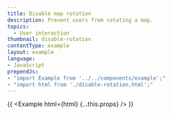 ```yaml
---
title: Disable map rotation
description: Prevent users from rotating a map.
topics:
  - User interaction
thumbnail: disable-rotation
contentType: example
layout: example
language:
- JavaScript
prependJs:
- "import Example from '../../components/example';"
- "import html from './disable-rotation.html';"
---
```


{{ <Example html={html} {...this.props} /> }}

